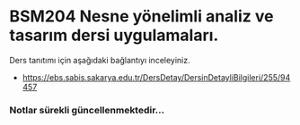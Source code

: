 

# BSM204 Nesne yönelimli analiz ve tasarım dersi uygulamaları.


Ders tanıtımı için aşağıdaki bağlantıyı inceleyiniz.
* https://ebs.sabis.sakarya.edu.tr/DersDetay/DersinDetayliBilgileri/255/94457

### Notlar sürekli güncellenmektedir...